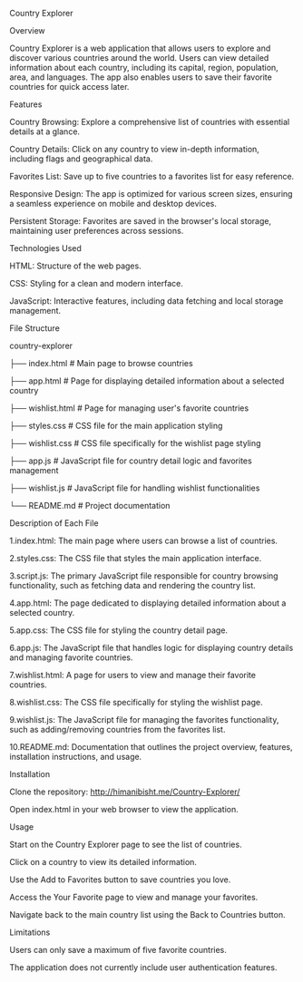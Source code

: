 Country Explorer

Overview

Country Explorer is a web application that allows users to explore and discover various countries around the world. Users can view detailed information about each country, including its capital, region, population, area, and languages. The app also enables users to save their favorite countries for quick access later.

Features

Country Browsing: Explore a comprehensive list of countries with essential details at a glance.

Country Details: Click on any country to view in-depth information, including flags and geographical data.

Favorites List: Save up to five countries to a favorites list for easy reference.

Responsive Design: The app is optimized for various screen sizes, ensuring a seamless experience on mobile and desktop devices.

Persistent Storage: Favorites are saved in the browser's local storage, maintaining user preferences across sessions.

Technologies Used

HTML: Structure of the web pages.

CSS: Styling for a clean and modern interface.

JavaScript: Interactive features, including data fetching and local storage management.

File Structure

country-explorer

├── index.html # Main page to browse countries

├── app.html # Page for displaying detailed information about a selected country

├── wishlist.html # Page for managing user's favorite countries

├── styles.css # CSS file for the main application styling

├── wishlist.css # CSS file specifically for the wishlist page styling

├── app.js # JavaScript file for country detail logic and favorites management

├── wishlist.js # JavaScript file for handling wishlist functionalities

└── README.md # Project documentation

Description of Each File

1.index.html: The main page where users can browse a list of countries.

2.styles.css: The CSS file that styles the main application interface.

3.script.js: The primary JavaScript file responsible for country browsing functionality, such as fetching data and rendering the country list.

4.app.html: The page dedicated to displaying detailed information about a selected country.

5.app.css: The CSS file for styling the country detail page.

6.app.js: The JavaScript file that handles logic for displaying country details and managing favorite countries.

7.wishlist.html: A page for users to view and manage their favorite countries.

8.wishlist.css: The CSS file specifically for styling the wishlist page.

9.wishlist.js: The JavaScript file for managing the favorites functionality, such as adding/removing countries from the favorites list.

10.README.md: Documentation that outlines the project overview, features, installation instructions, and usage.

Installation

Clone the repository: http://himanibisht.me/Country-Explorer/

Open index.html in your web browser to view the application.

Usage

Start on the Country Explorer page to see the list of countries.

Click on a country to view its detailed information.

Use the Add to Favorites button to save countries you love.

Access the Your Favorite page to view and manage your favorites.

Navigate back to the main country list using the Back to Countries button.

Limitations

Users can only save a maximum of five favorite countries.

The application does not currently include user authentication features.
